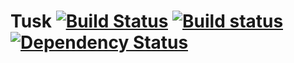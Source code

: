 # Tusk [![Build Status](https://travis-ci.org/hyper-pokemon/tusk.svg?branch=master)](https://travis-ci.org/hyper-pokemon/tusk) [![Build status](https://ci.appveyor.com/api/projects/status/7cu1w612n5wt3xel?svg=true)](https://ci.appveyor.com/project/klauscfhq/tusk) [![Dependency Status](https://dependencyci.com/github/hyper-pokemon/tusk/badge)](https://dependencyci.com/github/hyper-pokemon/tusk)
